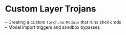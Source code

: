 # Custom Layer Trojans

– Creating a custom `torch.nn.Module` that runs shell cmds\
– Model import triggers and sandbox bypasses
